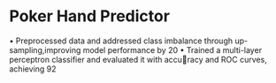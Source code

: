 # Poker Hand Predictor 
• Preprocessed data and addressed class imbalance through up-sampling,improving model performance by 20
• Trained a multi-layer perceptron classifier and evaluated it with accuracy and ROC curves, achieving 92
